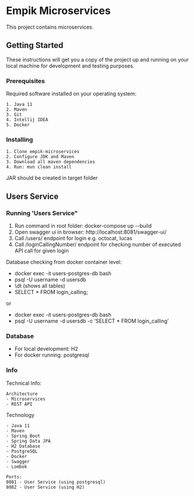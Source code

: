 # Empik Microservices

This project contains microservices.

## Getting Started

These instructions will get you a copy of the project up and running on your local machine for development and testing purposes. 

### Prerequisites

Required software installed on your operating system:

```
1. Java 11
2. Maven
3. Git
4. Intellij IDEA
5. Docker
```

### Installing

```
1. Clone empik-microservices
2. Configure JDK and Maven
3. Download all maven dependencies
4. Run: mvn clean install
```

JAR should be created in target folder

## Users Service

### Running 'Users Service"


1. Run command in root folder: docker-compose up --build
2. Open swagger ui in browser: http://localhost:8081/swagger-ui/
3. Call /users/ endpoint for login e.g. octocat, lucas
4. Call /loginCallingNumber/ endpoint for checking number of executed API call for given login

Database checking from docker container level:

- docker exec -it users-postgres-db bash
- psql -U username -d usersdb
- \dt (shows all tables)
- SELECT * FROM login_calling;

or
- docker exec -it users-postgres-db bash
- psql -U username -d usersdb -c 'SELECT * FROM login_calling'


### Database
- For local development: H2
- For docker running: postgresql


### Info

Technical Info:
```
Architecture
- Microservices
- REST API
```

Technology
```
- Java 11
- Maven
- Spring Boot
- Spring Data JPA
- H2 Database
- PostgreSQL
- Docker
- Swagger
- Lombok

Ports:
8081 - User Service (using postgresql)
8082 - User Service (using H2)
